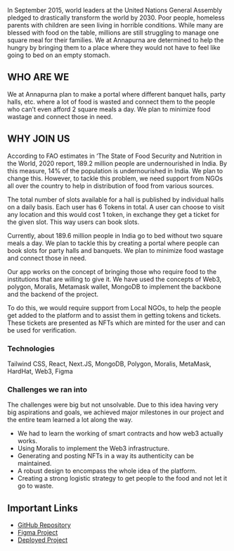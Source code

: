 In September 2015, world leaders at the United Nations General Assembly pledged to drastically transform the world by 2030. Poor people, homeless parents with children are seen living in horrible conditions. While many are blessed with food on the table, millions are still struggling to manage one square meal for their families. We at Annapurna are determined to help the hungry by bringing them to a place where they would not have to feel like going to bed on an empty stomach.

## WHO ARE WE

We at Annapurna plan to make a portal where different banquet halls, party halls, etc. where a lot of food is wasted and connect them to the people who can’t even afford 2 square meals a day. We plan to minimize food wastage and connect those in need.

## WHY JOIN US

According to FAO estimates in ‘The State of Food Security and Nutrition in the World, 2020 report, 189.2 million people are undernourished in India. By this measure, 14% of the population is undernourished in India. We plan to change this. However, to tackle this problem, we need support from NGOs all over the country to help in distribution of food from various sources.

The total number of slots available for a hall is published by individual halls on a daily basis. Each user has 6 Tokens in total. A user can choose to visit any location and this would cost 1 token, in exchange they get a ticket for the given slot. This way users can book slots.

Currently, about 189.6 million people in India go to bed without two square meals a day. We plan to tackle this by creating a portal where people can book slots for party halls and banquets. We plan to minimize food wastage and connect those in need.

Our app works on the concept of bringing those who require food to the institutions that are willing to give it. We have used the concepts of Web3, polygon, Moralis, Metamask wallet, MongoDB to implement the backbone and the backend of the project.

To do this, we would require support from Local NGOs, to help the people get added to the platform and to assist them in getting tokens and tickets. These tickets are presented as NFTs which are minted for the user and can be used for verification.

### Technologies

Tailwind CSS, React, Next.JS, MongoDB, Polygon, Moralis, MetaMask, HardHat, Web3, Figma

### Challenges we ran into

The challenges were big but not unsolvable. Due to this idea having very big aspirations and goals, we achieved major milestones in our project and the entire team learned a lot along the way.

- We had to learn the working of smart contracts and how web3 actually works.
- Using Moralis to implement the Web3 infrastructure.
- Generating and posting NFTs in a way its authenticity can be maintained.
- A robust design to encompass the whole idea of the platform.
- Creating a strong logistic strategy to get people to the food and not let it go to waste.

## Important Links

- [GitHub Repository](https://github.com/IsomerX/annapurna)
- [Figma Project](https://www.figma.com/file/lwQJesvOoNRyQsmGljOZJ4/Annapurna?node-id=66%3A18)
- [Deployed Project](https://annapurna-two.vercel.app)
